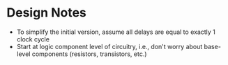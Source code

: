 # Design Notes

-   To simplify the initial version, assume all delays are equal to exactly 1 clock cycle
-   Start at logic component level of circuitry, i.e., don't worry about base-level components (resistors, transistors, etc.)
